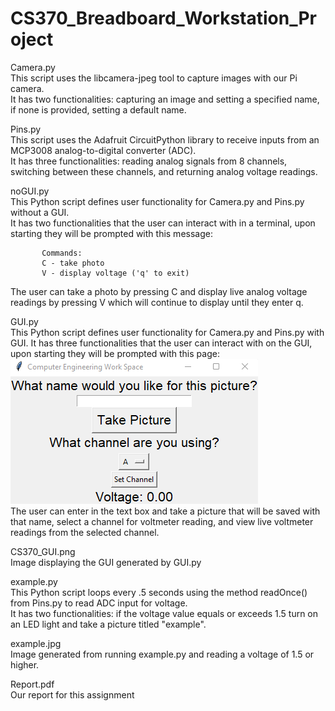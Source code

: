 # CS370_Breadboard_Workstation_Project
Camera.py  
 This script uses the libcamera-jpeg tool to capture images with our Pi camera.   
 It has two functionalities: capturing an image and setting a specified name, if none is provided, setting a default name.  
  
Pins.py  
 This script uses the Adafruit CircuitPython library to receive inputs from an MCP3008 analog-to-digital converter (ADC).   
 It has three functionalities: reading analog signals from 8 channels, switching between these channels, and returning analog voltage readings.  
   
noGUI.py  
 This Python script defines user functionality for Camera.py and Pins.py without a GUI.  
 It has two functionalities that the user can interact with in a terminal, upon starting they will be prompted with this message:  
   
           Commands:  
           C - take photo  
           V - display voltage ('q' to exit)  
             
 The user can take a photo by pressing C and display live analog voltage readings by pressing V which will continue to display until they enter q.  

GUI.py  
This Python script defines user functionality for Camera.py and Pins.py with  GUI. 
It has three functionalities that the user can interact with on the GUI, upon starting they will be prompted with this page:  
 ![alt text](CS370TP_GUI.png)  
The user can enter in the text box and take a picture that will be saved with that name, select a channel for voltmeter reading, and view live voltmeter readings from the selected channel.  
  
CS370_GUI.png  
 Image displaying the GUI generated by GUI.py  
   
example.py  
 This Python script loops every .5 seconds using the method readOnce() from Pins.py to read ADC input for voltage.   
 It has two functionalities: if the voltage value equals or exceeds 1.5 turn on an LED light and take a picture titled "example".  
   
example.jpg  
 Image generated from running example.py and reading a voltage of 1.5 or higher.   
  
Report.pdf  
 Our report for this assignment
